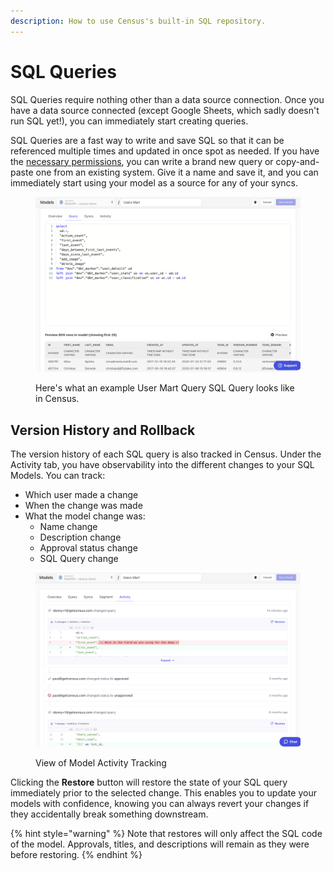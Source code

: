 ```yaml
---
description: How to use Census's built-in SQL repository.
---
```


# SQL Queries

SQL Queries require nothing other than a data source connection. Once you have a data source connected (except Google Sheets, which sadly doesn't run SQL yet!), you can immediately start creating queries.&#x20;

SQL Queries are a fast way to write and save SQL so that it can be referenced multiple times and updated in once spot as needed. If you have the [necessary permissions](../basics/security-and-privacy/permissions.md), you can write a brand new query or copy-and-paste one from an existing system. Give it a name and save it, and you can immediately start using your model as a source for any of your syncs.&#x20;

<figure><img src="../.gitbook/assets/image (2).png" alt=""><figcaption><p>Here's what an example User Mart Query SQL Query looks like in Census. </p></figcaption></figure>

## Version History and Rollback

The version history of each SQL query is also tracked in Census. Under the Activity tab, you have observability into the different changes to your SQL Models. You can track:

* Which user made a change
* When the change was made
* What the model change was:
  * Name change
  * Description change
  * Approval status change
  * SQL Query change

<figure><img src="../.gitbook/assets/image (5).png" alt=""><figcaption><p>View of Model Activity Tracking</p></figcaption></figure>

Clicking the **Restore** button will restore the state of your SQL query immediately prior to the selected change. This enables you to update your models with confidence, knowing you can always revert your changes if they accidentally break something downstream.

{% hint style="warning" %}
Note that restores will only affect the SQL code of the model. Approvals, titles, and descriptions will remain as they were before restoring.&#x20;
{% endhint %}
